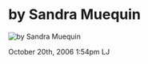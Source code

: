# by Sandra Muequin

![by Sandra
Muequin](http://www.ljplus.ru/img/y/e/yevgenia/Sandra-Muequin.jpg)

<span id="timestamp"> October 20th, 2006 1:54pm </span> <span
class="tag">LJ</span>
